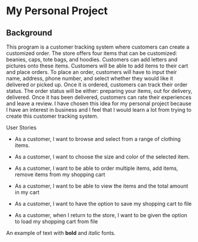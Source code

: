 # My Personal Project

## Background

This program is a customer tracking system where customers can create a customized order. The store offers four items
that can be customized: beanies, caps, tote bags, and hoodies. Customers can add letters and pictures onto these
items. Customers will be able to add items to their cart and place orders. To place an order, customers will have to
input their name, address, phone number, and select whether they would like it delivered or picked up. Once it is
ordered, customers can track their order status. The order status will be either: preparing your items, out for
delivery, delivered. Once it has been delivered, customers can rate their experiences and leave a review.
I have chosen this idea for my personal project because I have an interest in business and I feel that I would learn a
lot from trying to create this customer tracking system.

User Stories

- As a customer, I want to browse and select from a range of clothing items.
- As a customer, I want to choose the size and color of the selected item.
- As a customer, I want to be able to order multiple items, add items, remove items from my shopping cart
- As a customer, I want to be able to view the items and the total amount in my cart

- As a customer, I want to have the option to save my shopping cart to file
- As a customer, when I return to the store, I want to be given the option to load my shopping cart from file

An example of text with **bold** and *italic* fonts.  